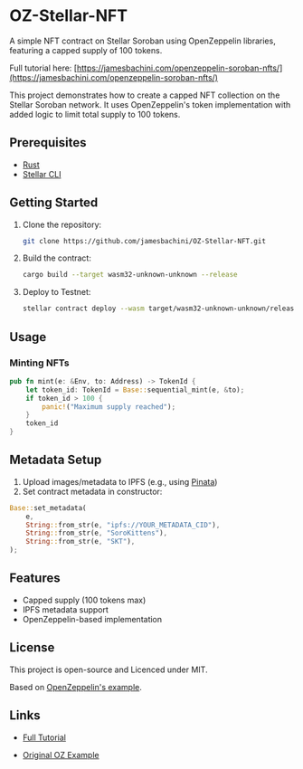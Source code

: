 # OZ-Stellar-NFT

A simple NFT contract on Stellar Soroban using OpenZeppelin libraries, featuring a capped supply of 100 tokens.

Full tutorial here: [https://jamesbachini.com/openzeppelin-soroban-nfts/](https://jamesbachini.com/openzeppelin-soroban-nfts/)

This project demonstrates how to create a capped NFT collection on the Stellar Soroban network. It uses OpenZeppelin's token implementation with added logic to limit total supply to 100 tokens.

## Prerequisites

- [Rust](https://rust-lang.org)
- [Stellar CLI](https://github.com/stellar/stellar-cli/)

## Getting Started

1. Clone the repository:
   ```bash
   git clone https://github.com/jamesbachini/OZ-Stellar-NFT.git
   ```

2. Build the contract:
   ```bash
   cargo build --target wasm32-unknown-unknown --release
   ```

3. Deploy to Testnet:
   ```bash
   stellar contract deploy --wasm target/wasm32-unknown-unknown/release/ozstellarnft.wasm --source YOUR_SOURCE_ACCOUNT --network testnet
   ```

## Usage

### Minting NFTs
```rust
pub fn mint(e: &Env, to: Address) -> TokenId {
    let token_id: TokenId = Base::sequential_mint(e, &to);
    if token_id > 100 {
        panic!("Maximum supply reached");
    }
    token_id
}
```

## Metadata Setup
1. Upload images/metadata to IPFS (e.g., using [Pinata](https://pinata.cloud))
2. Set contract metadata in constructor:
```rust
Base::set_metadata(
    e,
    String::from_str(e, "ipfs://YOUR_METADATA_CID"),
    String::from_str(e, "SoroKittens"),
    String::from_str(e, "SKT"),
);
```

## Features
- Capped supply (100 tokens max)
- IPFS metadata support
- OpenZeppelin-based implementation

## License
This project is open-source and Licenced under MIT.

Based on [OpenZeppelin's example](https://github.com/OpenZeppelin/stellar-contracts).

## Links
- [Full Tutorial](https://jamesbachini.com/openzeppelin-soroban-nfts/)

- [Original OZ Example](https://github.com/OpenZeppelin/stellar-contracts/tree/main/examples/nft-sequential-minting)